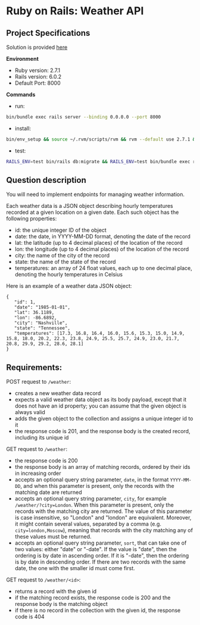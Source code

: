 # Ruby on Rails: Weather API 

## Project Specifications

Solution is provided [here](https://github.com/joaopfernandesc/weather-api/pull/1)

**Environment**  

- Ruby version: 2.7.1
- Rails version: 6.0.2
- Default Port: 8000

**Commands**
- run:
```bash
bin/bundle exec rails server --binding 0.0.0.0 --port 8000
```
- install:
```bash
bin/env_setup && source ~/.rvm/scripts/rvm && rvm --default use 2.7.1 && bin/bundle install
```
- test:
```bash
RAILS_ENV=test bin/rails db:migrate && RAILS_ENV=test bin/bundle exec rspec
```

## Question description

You will need to implement endpoints for managing weather information.

Each weather data is a JSON object describing hourly temperatures recorded at a given location on a given date.
Each such object has the following properties:

- id: the unique integer ID of the object
- date: the date, in YYYY-MM-DD format, denoting the date of the record
- lat: the latitude (up to 4 decimal places) of the location of the record
- lon: the longitude (up to 4 decimal places) of the location of the record
- city: the name of the city of the record
- state: the name of the state of the record
- temperatures: an array of 24 float values, each up to one decimal place, denoting the hourly temperatures in Celsius

Here is an example of a weather data JSON object:
```
{
   "id": 1,
   "date": "1985-01-01",
   "lat": 36.1189,
   "lon": -86.6892,
   "city": "Nashville",
   "state": "Tennessee",
   "temperatures": [17.3, 16.8, 16.4, 16.0, 15.6, 15.3, 15.0, 14.9, 15.8, 18.0, 20.2, 22.3, 23.8, 24.9, 25.5, 25.7, 24.9, 23.0, 21.7, 20.8, 29.9, 29.2, 28.6, 28.1]
}
```

## Requirements:

POST request to `/weather`:
- creates a new weather data record
- expects a valid weather data object as its body payload, except that it does not have an id property; you can assume that the given object is always valid
- adds the given object to the collection and assigns a unique integer id to it
- the response code is 201, and the response body is the created record, including its unique id

GET request to `/weather`:
- the response code is 200
- the response body is an array of matching records, ordered by their ids in increasing order
- accepts an optional query string parameter, `date`, in the format `YYYY-MM-DD`, and when this parameter is present, only the records with the matching date are returned
- accepts an optional query string parameter, `city`, for example `/weather/?city=London`. When this parameter is present, only the records with the matching city are returned. The value of this parameter is case insensitive, so "London" and "london" are equivalent. Moreover, it might contain several values, separated by a comma (e.g. `city=london,Moscow`), meaning that records with the city matching any of these values must be returned.
- accepts an optional query string parameter, `sort`, that can take one of two values: either "date" or "-date". If the value is "date", then the ordering is by date in ascending order. If it is "-date", then the ordering is by date in descending order. If there are two records with the same date, the one with the smaller id must come first.

GET request to `/weather/<id>`:
- returns a record with the given id
- if the matching record exists, the response code is 200 and the response body is the matching object
- if there is no record in the collection with the given id, the response code is 404
